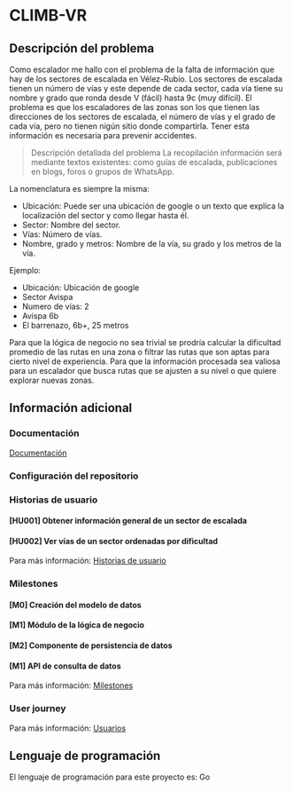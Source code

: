 # CLIMB-VR
## Descripción del problema
Como escalador me hallo con el problema de la falta de información que hay de los sectores de escalada en Vélez-Rubio.
Los sectores de escalada tienen un número de vías y este depende de cada sector, cada vía tiene su nombre y grado que ronda desde V (fácil) hasta 9c (muy difícil).
El problema es que los escaladores de las zonas son los que tienen las direcciones de los sectores de escalada, el número de vías y el grado de cada vía, pero no tienen nigún sitio donde compartirla.
Tener esta información es necesaria para prevenir accidentes.

> Descripción detallada del problema
La recopilación información será mediante textos existentes: como guías de escalada, publicaciones en blogs, foros o grupos de WhatsApp.

La nomenclatura es siempre la misma:
- Ubicación: Puede ser una ubicación de google o un texto que explica la localización del sector y como llegar hasta él. 
- Sector: Nombre del sector.
- Vías: Número de vías.
- Nombre, grado y metros: Nombre de la vía, su grado y los metros de la vía.
  
Ejemplo:
- Ubicación: Ubicación de google
- Sector Avispa
- Numero de vías: 2
- Avispa 6b
- El barrenazo, 6b+, 25 metros

Para que la lógica de negocio no sea trivial se prodría calcular la dificultad promedio de las rutas en una zona o filtrar las rutas que son aptas para cierto nivel de experiencia. Para que la información procesada sea valiosa para un escalador que busca rutas que se ajusten a su nivel o que quiere explorar nuevas zonas.

## Información adicional
### Documentación
[Documentación](https://github.com/FabriConde/CLIMB-VR/tree/main/docs)
### Configuración del repositorio

### Historias de usuario
#### [HU001] Obtener información general de un sector de escalada
#### [HU002] Ver vías de un sector ordenadas por dificultad
Para más información: [Historias de usuario](https://github.com/FabriConde/IV-2024-2025/blob/objetivo_1/docs/historias-usuario.md)

### Milestones
#### [M0] Creación del modelo de datos
#### [M1] Módulo de la lógica de negocio
#### [M2] Componente de persistencia de datos
#### [M1] API de consulta de datos
Para más información: [Milestones](https://github.com/FabriConde/IV-2024-2025/blob/objetivo_1/docs/milestones.md)

### User journey
Para más información: [Usuarios](https://github.com/FabriConde/IV-2024-2025/blob/objetivo_1/docs/user%20journey.md)

## Lenguaje de programación
El lenguaje de programación para este proyecto es: Go
